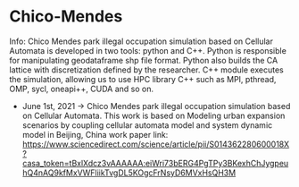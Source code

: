 # Chico-Mendes
Info:
Chico Mendes park illegal occupation simulation based on Cellular Automata is developed in two tools: python and C++. Python is responsible for manipulating geodataframe shp file format. Python also builds the CA lattice with discretization defined by the researcher. C++ module executes the simulation, allowing us to use HPC library C++ such as MPI, pthread, OMP, sycl, oneapi++, CUDA and so on.


- June 1st, 2021 -> Chico Mendes park illegal occupation simulation based on Cellular Automata.
                    This work is based on  Modeling urban expansion scenarios by coupling cellular automata model and system dynamic model in Beijing, China 
                    work paper link: https://www.sciencedirect.com/science/article/pii/S014362280600018X?casa_token=tBxlXdcz3vAAAAAA:eiWri73bERG4PgTPy3BKexhChJygpeuhQ4nAQ9kfMxVWFliikTvgDL5KOgcFrNsyD6MVxHsQH3M 
                    
